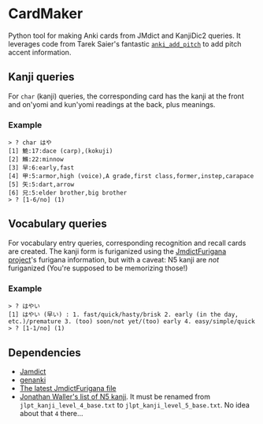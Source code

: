 # CardMaker

Python tool for making Anki cards from JMdict and KanjiDic2 queries. It leverages code from Tarek Saier's fantastic [`anki_add_pitch`](https://github.com/IllDepence/anki_add_pitch) to add pitch accent information.

## Kanji queries

For `char` (kanji) queries, the corresponding card has the kanji at the front and on'yomi and kun'yomi readings at the back, plus meanings.

### Example

```
> ? char はや
[1] 鮠:17:dace (carp),(kokuji)
[2] 鰷:22:minnow
[3] 早:6:early,fast
[4] 甲:5:armor,high (voice),A grade,first class,former,instep,carapace
[5] 矢:5:dart,arrow
[6] 兄:5:elder brother,big brother
> ? [1-6/no] (1)
```

## Vocabulary queries

For vocabulary entry queries, corresponding recognition and recall cards are created. The kanji form is furiganized using the [JmdictFurigana project](https://github.com/Doublevil/JmdictFurigana)'s furigana information, but with a caveat: N5 kanji are *not* furiganized (You're supposed to be memorizing those!)

### Example

```
> ? はやい
[1] はやい (早い) : 1. fast/quick/hasty/brisk 2. early (in the day, etc.)/premature 3. (too) soon/not yet/(too) early 4. easy/simple/quick
> ? [1-1/no] (1)
```

## Dependencies

- [Jamdict](https://github.com/neocl/jamdict)
- [genanki](https://github.com/kerrickstaley/genanki)
- [The latest JmdictFurigana file](https://github.com/Doublevil/JmdictFurigana/releases/latest)
- [Jonathan Waller's list of N5 kanji](http://www.tanos.co.uk/jlpt/jlpt5/kanji/jlpt_kanji_level_5_base.zip). It must be renamed from `jlpt_kanji_level_4_base.txt` to `jlpt_kanji_level_5_base.txt`. No idea about that `4` there...
